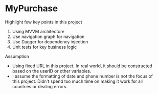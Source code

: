 # MyPurchase

Highlight few key points in this project
1. Using MVVM architecture
2. Use navigation graph for navigation
3. Use Dagger for dependency injection
4. Unit tests for key business logic

Assumption
* Using fixed URL in this project. In real world, it should be constructed based on the userID or other variables.
* I assume the formatting of date and phone number is not the focus of this project. Didn't spend too much time on making it work for all countries or dealing errors.
